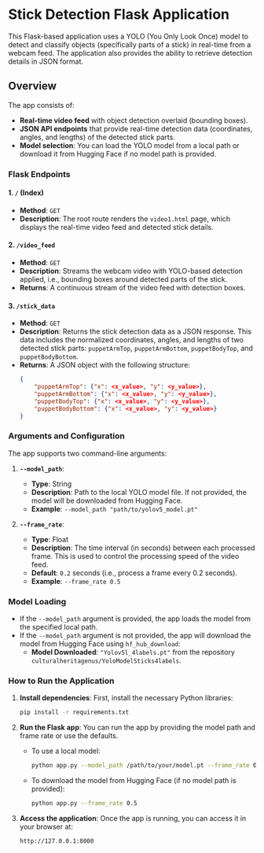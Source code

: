 
# **Stick Detection Flask Application**

This Flask-based application uses a YOLO (You Only Look Once) model to detect and classify objects (specifically parts of a stick) in real-time from a webcam feed. The application also provides the ability to retrieve detection details in JSON format.

## **Overview**
The app consists of:
- **Real-time video feed** with object detection overlaid (bounding boxes).
- **JSON API endpoints** that provide real-time detection data (coordinates, angles, and lengths) of the detected stick parts.
- **Model selection**: You can load the YOLO model from a local path or download it from Hugging Face if no model path is provided.

### **Flask Endpoints**

#### **1. `/` (Index)**
- **Method**: `GET`
- **Description**: The root route renders the `video1.html` page, which displays the real-time video feed and detected stick details.


#### **2. `/video_feed`**
- **Method**: `GET`
- **Description**: Streams the webcam video with YOLO-based detection applied, i.e., bounding boxes around detected parts of the stick.
- **Returns**: A continuous stream of the video feed with detection boxes.

#### **3. `/stick_data`**
- **Method**: `GET`
- **Description**: Returns the stick detection data as a JSON response. This data includes the normalized coordinates, angles, and lengths of two detected stick parts: `puppetArmTop`, `puppetArmBottom`, `puppetBodyTop`, and `puppetBodyBottom`.
- **Returns**: A JSON object with the following structure:
  ```json
  {
      "puppetArmTop": {"x": <x_value>, "y": <y_value>},
      "puppetArmBottom": {"x": <x_value>, "y": <y_value>},
      "puppetBodyTop": {"x": <x_value>, "y": <y_value>},
      "puppetBodyBottom": {"x": <x_value>, "y": <y_value>}
  }
  ```

### **Arguments and Configuration**

The app supports two command-line arguments:

1. **`--model_path`**:
   - **Type**: String
   - **Description**: Path to the local YOLO model file. If not provided, the model will be downloaded from Hugging Face.
   - **Example**: `--model_path "path/to/yolov5_model.pt"`

2. **`--frame_rate`**:
   - **Type**: Float
   - **Description**: The time interval (in seconds) between each processed frame. This is used to control the processing speed of the video feed.
   - **Default**: `0.2` seconds (i.e., process a frame every 0.2 seconds).
   - **Example**: `--frame_rate 0.5`

### **Model Loading**
- If the `--model_path` argument is provided, the app loads the model from the specified local path.
- If the `--model_path` argument is not provided, the app will download the model from Hugging Face using `hf_hub_download`:
  - **Model Downloaded**: `"Yolov5l_4labels.pt"` from the repository `culturalheritagenus/YoloModelSticks4labels`.

### **How to Run the Application**

1. **Install dependencies**:
   First, install the necessary Python libraries:
   ```bash
   pip install -r requirements.txt
   ```

2. **Run the Flask app**:
   You can run the app by providing the model path and frame rate or use the defaults.
   - To use a local model:
     ```bash
     python app.py --model_path /path/to/your/model.pt --frame_rate 0.5
     ```
   - To download the model from Hugging Face (if no model path is provided):
     ```bash
     python app.py --frame_rate 0.5
     ```

3. **Access the application**:
   Once the app is running, you can access it in your browser at:
   ```
   http://127.0.0.1:8000
   ```
